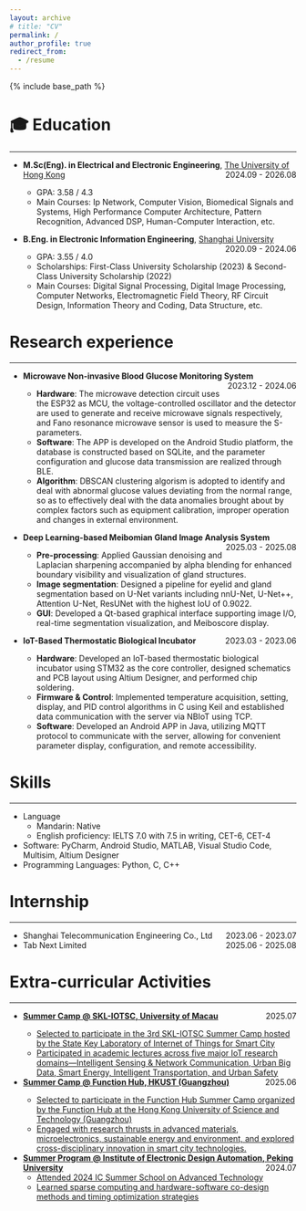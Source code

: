 ```yaml
---
layout: archive
# title: "CV"
permalink: /
author_profile: true
redirect_from:
  - /resume
---
```


{% include base_path %}

🎓 Education
=====
---
- **M.Sc(Eng). in Electrical and Electronic Engineering**, <a href="https://www.hku.hk/" target="_blank" style="color: inherit; text-decoration: underline;">The University of Hong Kong</a><span style="float: right;">2024.09 - 2026.08</span>  
  - GPA: 3.58 / 4.3
  - Main Courses: Ip Network, Computer Vision, Biomedical Signals and Systems, High Performance Computer Architecture, Pattern Recognition, Advanced DSP, Human-Computer Interaction, etc.

- **B.Eng. in Electronic Information Engineering**, <a href="https://www.shu.edu.cn/" style="color: inherit; text-decoration: underline;">Shanghai University</a><span style="float: right;">2020.09 - 2024.06</span>
  - GPA: 3.55 / 4.0
  - Scholarships: First-Class University Scholarship (2023) & Second-Class University Scholarship (2022)
  - Main Courses: Digital Signal Processing, Digital Image Processing, Computer Networks, Electromagnetic Field Theory, RF Circuit Design, Information Theory and Coding, Data Structure, etc.

Research experience
======
---
* **Microwave Non-invasive Blood Glucose Monitoring System** <span style="float: right;">2023.12 - 2024.06</span>
  * **Hardware**: The microwave detection circuit uses the ESP32 as MCU, the voltage-controlled oscillator and the detector are used to generate and receive microwave signals respectively, and Fano resonance microwave sensor is used to measure the S-parameters.
  * **Software**: The APP is developed on the Android Studio platform, the database is constructed based on SQLite, and the parameter configuration and glucose data transmission are realized through BLE.
  * **Algorithm**: DBSCAN clustering algorism is adopted to identify and deal with abnormal glucose values deviating from the normal range, so as to effectively deal with the data anomalies brought about by complex factors such as equipment calibration, improper operation and changes in external environment.

* **Deep Learning-based Meibomian Gland Image Analysis System** <span style="float: right;">2025.03 - 2025.08</span>
  * **Pre-processing**: Applied Gaussian denoising and Laplacian sharpening accompanied by alpha blending for enhanced boundary visibility and visualization of gland structures.
  * **Image segmentation**: Designed a pipeline for eyelid and gland segmentation based on U-Net variants including nnU-Net, U-Net++, Attention U-Net, ResUNet with the highest IoU of 0.9022.
  * **GUI**: Developed a Qt-based graphical interface supporting image I/O, real-time segmentation visualization, and Meiboscore display.

* **IoT-Based Thermostatic Biological Incubator**  <span style="float: right;">2023.03 - 2023.06</span>
  * **Hardware**: Developed an IoT-based thermostatic biological incubator using STM32 as the core controller, designed schematics and PCB layout using Altium Designer, and performed chip soldering.
  * **Firmware & Control**: Implemented temperature acquisition, setting, display, and PID control algorithms in C using Keil and established data communication with the server via NBIoT using TCP.
  * **Software**: Developed an Android APP in Java, utilizing MQTT protocol to communicate with the server, allowing for convenient parameter display, configuration, and remote accessibility.

Skills
======
---
* Language
  * Mandarin: Native
  * English proficiency: IELTS 7.0 with 7.5 in writing, CET-6, CET-4
* Software: PyCharm, Android Studio, MATLAB, Visual Studio Code, Multisim, Altium Designer
* Programming Languages: Python, C, C++

Internship
======
---
* Shanghai Telecommunication Engineering Co., Ltd <span style="float: right;">2023.06 - 2023.07</span>
* Tab Next Limited <span style="float: right;">2025.06 - 2025.08</span>

Extra-curricular Activities
======
---
* <a href="https://skliotsc.um.edu.mo/um-organises-3rd-skl-iotsc-summer-camp-for-outstanding-university-students/" style="color: inherit; text-decoration: underline;">**Summer Camp @ SKL-IOTSC, University of Macau** <span style="float: right;">2025.07</span>
  * Selected to participate in the 3rd SKL-IOTSC Summer Camp hosted by the State Key Laboratory of Internet of Things for Smart City
  * Participated in academic lectures across five major IoT research domains—Intelligent Sensing & Network Communication, Urban Big Data, Smart Energy, Intelligent Transportation, and Urban Safety
* <a href="https://mp.weixin.qq.com/s/U0oRLA9g9eZ7A9FKwxSL6g" style="color: inherit; text-decoration: underline;">**Summer Camp @ Function Hub, HKUST (Guangzhou)** <span style="float: right;">2025.06</span>
  * Selected to participate in the Function Hub Summer Camp organized by the Function Hub at the Hong Kong University of Science and Technology (Guangzhou)
  * Engaged with research thrusts in advanced materials, microelectronics, sustainable energy and environment, and explored cross-disciplinary innovation in smart city technologies.
* **Summer Program @ Institute of Electronic Design Automation, Peking University** <span style="float: right;">2024.07</span>
  * Attended 2024 IC Summer School on Advanced Technology
  * Learned sparse computing and hardware-software co-design methods and timing optimization strategies
